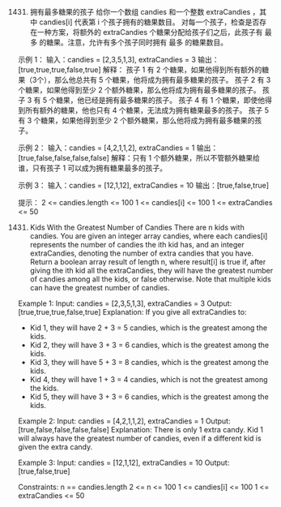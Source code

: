 1431. 拥有最多糖果的孩子
      给你一个数组 candies 和一个整数 extraCandies ，其中 candies[i] 代表第 i 个孩子拥有的糖果数目。
对每一个孩子，检查是否存在一种方案，将额外的 extraCandies 个糖果分配给孩子们之后，此孩子有 最多 的糖果。注意，允许有多个孩子同时拥有 最多 的糖果数目。

示例 1：
输入：candies = [2,3,5,1,3], extraCandies = 3
输出：[true,true,true,false,true]
解释：
孩子 1 有 2 个糖果，如果他得到所有额外的糖果（3个），那么他总共有 5 个糖果，他将成为拥有最多糖果的孩子。
孩子 2 有 3 个糖果，如果他得到至少 2 个额外糖果，那么他将成为拥有最多糖果的孩子。
孩子 3 有 5 个糖果，他已经是拥有最多糖果的孩子。
孩子 4 有 1 个糖果，即使他得到所有额外的糖果，他也只有 4 个糖果，无法成为拥有糖果最多的孩子。
孩子 5 有 3 个糖果，如果他得到至少 2 个额外糖果，那么他将成为拥有最多糖果的孩子。

示例 2：
输入：candies = [4,2,1,1,2], extraCandies = 1
输出：[true,false,false,false,false]
解释：只有 1 个额外糖果，所以不管额外糖果给谁，只有孩子 1 可以成为拥有糖果最多的孩子。

示例 3：
输入：candies = [12,1,12], extraCandies = 10
输出：[true,false,true]

提示：
    2 <= candies.length <= 100
    1 <= candies[i] <= 100
    1 <= extraCandies <= 50

1431. Kids With the Greatest Number of Candies
      There are n kids with candies. You are given an integer array candies, where each candies[i] represents the number of candies the ith kid has, and an integer extraCandies, denoting the number of extra candies that you have.
Return a boolean array result of length n, where result[i] is true if, after giving the ith kid all the extraCandies, they will have the greatest number of candies among all the kids, or false otherwise.
Note that multiple kids can have the greatest number of candies.

Example 1:
Input: candies = [2,3,5,1,3], extraCandies = 3
Output: [true,true,true,false,true]
Explanation: If you give all extraCandies to:
- Kid 1, they will have 2 + 3 = 5 candies, which is the greatest among the kids.
- Kid 2, they will have 3 + 3 = 6 candies, which is the greatest among the kids.
- Kid 3, they will have 5 + 3 = 8 candies, which is the greatest among the kids.
- Kid 4, they will have 1 + 3 = 4 candies, which is not the greatest among the kids.
- Kid 5, they will have 3 + 3 = 6 candies, which is the greatest among the kids.

Example 2:
Input: candies = [4,2,1,1,2], extraCandies = 1
Output: [true,false,false,false,false]
Explanation: There is only 1 extra candy.
Kid 1 will always have the greatest number of candies, even if a different kid is given the extra candy.

Example 3:
Input: candies = [12,1,12], extraCandies = 10
Output: [true,false,true]

Constraints:
    n == candies.length
    2 <= n <= 100
    1 <= candies[i] <= 100
    1 <= extraCandies <= 50
